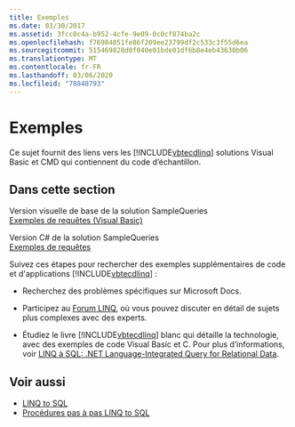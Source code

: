 ```yaml
---
title: Exemples
ms.date: 03/30/2017
ms.assetid: 3fcc0c4a-b952-4cfe-9e09-0c0cf874ba2c
ms.openlocfilehash: f76984051fe86f209ee23799df2c533c3f55d6ea
ms.sourcegitcommit: 515469828d0f040e01bde01df6b8e4eb43630b06
ms.translationtype: MT
ms.contentlocale: fr-FR
ms.lasthandoff: 03/06/2020
ms.locfileid: "78848793"
---
```

# <a name="samples"></a>Exemples
Ce sujet fournit des liens vers les [!INCLUDE[vbtecdlinq](../../../../../../includes/vbtecdlinq-md.md)] solutions Visual Basic et CMD qui contiennent du code d’échantillon.  
  
## <a name="in-this-section"></a>Dans cette section  
 Version visuelle de base de la solution SampleQueries  
 [Exemples de requêtes (Visual Basic)](../../../../../visual-basic/programming-guide/language-features/linq/introduction-to-linq.md)  
  
 Version C# de la solution SampleQueries  
 [Exemples de requêtes](https://docs.microsoft.com/previous-versions/visualstudio/visual-studio-2008/bb397972(v=vs.90))  
  
 Suivez ces étapes pour rechercher des exemples supplémentaires de code et d'applications [!INCLUDE[vbtecdlinq](../../../../../../includes/vbtecdlinq-md.md)] :  
  
- Recherchez des problèmes spécifiques sur Microsoft Docs.  
  
- Participez au [Forum LINQ](https://social.msdn.microsoft.com/forums/en-us/home?forum=linqtosql), où vous pouvez discuter en détail de sujets plus complexes avec des experts.  
  
- Étudiez le livre [!INCLUDE[vbtecdlinq](../../../../../../includes/vbtecdlinq-md.md)] blanc qui détaille la technologie, avec des exemples de code Visual Basic et C. Pour plus d’informations, voir [LINQ à SQL: .NET Language-Integrated Query for Relational Data](https://docs.microsoft.com/previous-versions/dotnet/articles/bb425822(v=msdn.10)).  
  
## <a name="see-also"></a>Voir aussi

- [LINQ to SQL](index.md)
- [Procédures pas à pas LINQ to SQL](https://docs.microsoft.com/previous-versions/visualstudio/visual-studio-2008/bb386295(v=vs.90))
